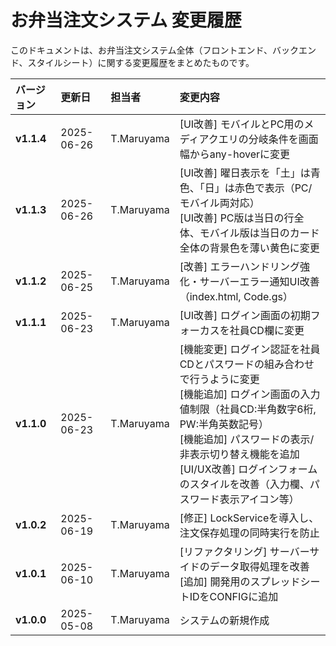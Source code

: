 # お弁当注文システム 変更履歴

このドキュメントは、お弁当注文システム全体（フロントエンド、バックエンド、スタイルシート）に関する変更履歴をまとめたものです。

| バージョン | 更新日     | 担当者     | 変更内容                                                                                                                                                                                                                                                           |
| :--------- | :--------- | :--------- | :----------------------------------------------------------------------------------------------------------------------------------------------------------------------------------------------------------------------------------------------------------------- |
| **v1.1.4** | 2025-06-26 | T.Maruyama | [UI改善] モバイルとPC用のメディアクエリの分岐条件を画面幅からany-hoverに変更                                                                                                      |
| **v1.1.3** | 2025-06-26 | T.Maruyama | [UI改善] 曜日表示を「土」は青色、「日」は赤色で表示（PC/モバイル両対応）<br>[UI改善] PC版は当日の行全体、モバイル版は当日のカード全体の背景色を薄い黄色に変更                                                                                                      |
| **v1.1.2** | 2025-06-25 | T.Maruyama | [改善] エラーハンドリング強化・サーバーエラー通知UI改善（index.html, Code.gs）                                                                                                                                                                                      |
| **v1.1.1** | 2025-06-23 | T.Maruyama | [UI改善] ログイン画面の初期フォーカスを社員CD欄に変更                                                                                                                                                                                                               |
| **v1.1.0** | 2025-06-23 | T.Maruyama | [機能変更] ログイン認証を社員CDとパスワードの組み合わせで行うように変更<br>[機能追加] ログイン画面の入力値制限（社員CD:半角数字6桁, PW:半角英数記号）<br>[機能追加] パスワードの表示/非表示切り替え機能を追加<br>[UI/UX改善] ログインフォームのスタイルを改善（入力欄、パスワード表示アイコン等） |
| **v1.0.2** | 2025-06-19 | T.Maruyama | [修正] LockServiceを導入し、注文保存処理の同時実行を防止                                                                                                                                                                                                               |
| **v1.0.1** | 2025-06-10 | T.Maruyama | [リファクタリング] サーバーサイドのデータ取得処理を改善<br>[追加] 開発用のスプレッドシートIDをCONFIGに追加                                                                                                                                          |
| **v1.0.0** | 2025-05-08 | T.Maruyama | システムの新規作成                                                                                                                                                                                                                                |